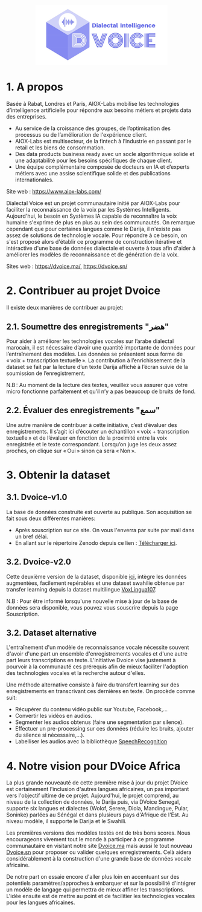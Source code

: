 <p align="center">
  <img src="https://github.com/AIOXLABS/DVoice/blob/main/logo.jpeg" width="350" alt="logo">
</p>

# 1. A propos
Basée à Rabat, Londres et Paris, AIOX-Labs mobilise les technologies d’intelligence artificielle pour répondre aux besoins métiers et projets data des entreprises.
- Au service de la croissance des groupes, de l’optimisation des processus ou de l’amélioration de l'expérience client.
- AIOX-Labs est multisecteur, de la fintech à l’industrie en passant par le retail et les biens de consommation.
- Des data products business ready avec un socle algorithmique solide et une adaptabilité pour les besoins spécifiques de chaque client.
- Une équipe complémentaire composée de docteurs en IA et d’experts métiers avec une assise scientifique solide et des publications internationales.

Site web : https://www.aiox-labs.com/

Dialectal Voice est un projet communautaire initié par AIOX-Labs pour faciliter la reconnaissance de la voix par les Systèmes Intelligents. Aujourd'hui, le besoin en Systèmes IA capable de reconnaître la voix humaine s'exprime de plus en plus au sein des communautés. On remarque cependant que pour certaines langues comme le Darija, il n'existe pas assez de solutions de technologie vocale. Pour répondre à ce besoin, on s'est proposé alors d'établir ce programme de construction itérative et intéractive d'une base de données dialectale et ouverte à tous afin d'aider à améliorer les modèles de reconnaissance et de génération de la voix.

Sites web : https://dvoice.ma/, https://dvoice.sn/

# 2. Contribuer au projet Dvoice
Il existe deux manières de contribuer au projet:
## 2.1. Soumettre des enregistrements "هضر"
Pour aider à améliorer les technologies vocales sur l’arabe dialectal marocain, il est nécessaire d’avoir une quantité importante de données pour l’entraînement des modèles. Les données se présentent sous forme de « voix + transcription textuelle ». La contribution à l’enrichissement de la dataset se fait par la lecture d’un texte Darija affiché à l’écran suivie de la soumission de l’enregistrement.

N.B : Au moment de la lecture des textes, veuillez vous assurer que votre micro fonctionne parfaitement et qu’il n’y a pas beaucoup de bruits de fond. 

## 2.2. Évaluer des enregistrements "سمع"
Une autre manière de contribuer à cette initiative, c’est d’évaluer des enregistrements. Il s’agit ici d’écouter un échantillon « voix + transcription textuelle » et de l’évaluer en fonction de la proximité entre la voix enregistrée et le texte correspondant. Lorsqu’on juge les deux assez proches, on clique sur « Oui » sinon ça sera « Non ».

# 3. Obtenir la dataset
## 3.1. Dvoice-v1.0
La base de données construite est ouverte au publique. Son acquisition se fait sous deux différentes manières:
- Après souscription sur ce site. On vous l'enverra par suite par mail dans un bref délai.
- En allant sur le répertoire Zenodo depuis ce lien : [Télécharger ici](https://zenodo.org/record/5482551).

## 3.2. Dvoice-v2.0
Cette deuxième version de la dataset, disponible [ici](https://zenodo.org/record/6342622), intègre les données augmentées, facilement repérables et une dataset swahilie obtenue par transfer learning depuis la dataset multilingue [VoxLingua107](http://bark.phon.ioc.ee/voxlingua107/).

N.B : Pour être informé lorsqu'une nouvelle mise à jour de la base de données sera disponible, vous pouvez vous souscrire depuis la page Souscription.

## 3.2. Dataset alternative
L'entraînement d'un modèle de reconnaissance vocale nécessite souvent d'avoir d'une part un ensemble d'enregistrements vocales et d'une autre part leurs transcriptions en texte. L'initiative Dvoice vise justement à pourvoir à la communauté ces prérequis afin de mieux faciliter l'adoption des technologies vocales et la recherche autour d'elles.

Une méthode alternative consiste à faire du transfert learning sur des enregistrements en transcrivant ces dernières en texte. On procède comme suit:
- Récupérer du contenu vidéo public sur Youtube, Facebook,...
- Convertir les vidéos en audios.
- Segmenter les audios obtenus (faire une segmentation par silence).
- Effectuer un pre-processing sur ces données (réduire les bruits, ajouter du silence si nécessaire,...).
- Labelliser les audios avec la bibliothèque [SpeechRecognition](https://pypi.org/project/SpeechRecognition/)

# 4. Notre vision pour DVoice Africa
La plus grande nouveauté de cette première mise à jour du projet DVoice est certainement l'inclusion d'autres langues africaines, un pas important vers l'objectif ultime de ce projet. Aujourd'hui, le projet comprend, au niveau de la collection de données, le Darija puis, via DVoice Senegal, supporte six langues et dialectes (Wolof, Serere, Diola, Mandingue, Pular, Soninke) parlées au Sénégal et dans plusieurs pays d'Afrique de l'Est. Au niveau modèle, il supporte le Darija et le Swahili.

Les premières versions des modèles testés ont de très bons scores. Nous encourageons vivement tout le monde à participer à ce programme communautaire en visitant notre site [Dvoice.ma](https://dvoice.ma/) mais aussi le tout nouveau [Dvoice.sn](https://dvoice.sn/) pour proposer ou valider quelques enregistrements. Celà aidera considérablement à la construction d'une grande base de données vocale africaine.

De notre part on essaie encore d'aller plus loin en accentuant sur des potentiels paramètres/approches à embarquer et sur la possibilité d'intégrer un modèle de langage qui permettra de mieux affiner les transcriptions. L'idée ensuite est de mettre au point et de facilitier les technologies vocales pour les langues africaines.
